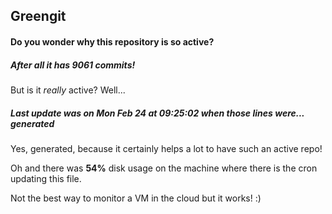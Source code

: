 ## Greengit

#### Do you wonder why this repository is so active?

##### After all it has 9061 commits!

But is it *really* active? Well...

##### Last update was on Mon Feb 24 at 09:25:02 when those lines were... generated

Yes, generated, because it certainly helps a lot to have such an active repo!

Oh and there was **54%** disk usage on the machine
where there is the cron updating this file.

Not the best way to monitor a VM in the cloud but it works! :)
